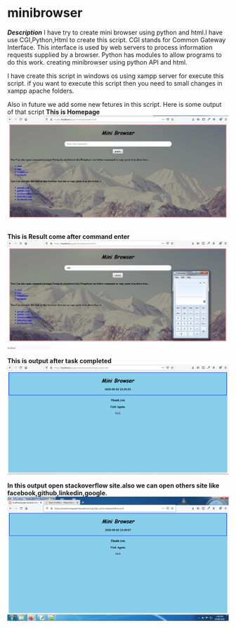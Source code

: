# minibrowser
***Description***
I have try to create mini browser using python and html.I have use CGI,Python,Html to create this script.
CGI stands for Common Gateway Interface. 
This interface is used by web servers to process information requests supplied by a browser.
Python has modules to allow programs to do this work.
creating minibrowser using python API and html.

I have create this script in windows os using xampp server for execute this script.
if you want to execute this script then you need to small changes in xampp apache folders.

Also in future we add some new fetures in this script.
Here is some output of that script
**This is Homepage**
![alt text](https://github.com/kartikindalkar/minibrowser/blob/master/minibrow-home.png)

**This is Result come after command enter**
![alt text](https://github.com/kartikindalkar/minibrowser/blob/master/task-result.png)

**This is output after task completed**
![alt text](https://github.com/kartikindalkar/minibrowser/blob/master/output.png)

**In this output open stackoverflow site.also we can open others site like facebook,github,linkedin,google.**
![alt text](https://github.com/kartikindalkar/minibrowser/blob/master/website%20output.png)
